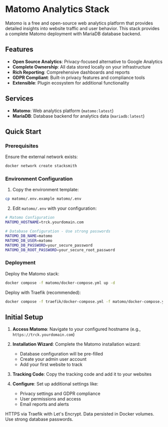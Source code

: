 # Matomo Analytics Stack

Matomo is a free and open-source web analytics platform that provides detailed insights into website traffic and user behavior. This stack provides a complete Matomo deployment with MariaDB database backend.

## Features

- **Open Source Analytics**: Privacy-focused alternative to Google Analytics
- **Complete Ownership**: All data stored locally on your infrastructure
- **Rich Reporting**: Comprehensive dashboards and reports
- **GDPR Compliant**: Built-in privacy features and compliance tools
- **Extensible**: Plugin ecosystem for additional functionality

## Services

- **Matomo**: Web analytics platform (`matomo:latest`)
- **MariaDB**: Database backend for analytics data (`mariadb:latest`)

## Quick Start

### Prerequisites

Ensure the external network exists:
```bash
docker network create stacksmith
```

### Environment Configuration

1. Copy the environment template:
```bash
cp matomo/.env.example matomo/.env
```

2. Edit `matomo/.env` with your configuration:
```bash
# Matomo Configuration
MATOMO_HOSTNAME=trck.yourdomain.com

# Database Configuration - Use strong passwords
MATOMO_DB_NAME=matomo
MATOMO_DB_USER=matomo
MATOMO_DB_PASSWORD=your_secure_password
MATOMO_DB_ROOT_PASSWORD=your_secure_root_password
```

### Deployment

Deploy the Matomo stack:
```bash
docker compose -f matomo/docker-compose.yml up -d
```

Deploy with Traefik (recommended):
```bash
docker compose -f traefik/docker-compose.yml -f matomo/docker-compose.yml up -d
```

## Initial Setup

1. **Access Matomo**: Navigate to your configured hostname (e.g., `https://trck.yourdomain.com`)

2. **Installation Wizard**: Complete the Matomo installation wizard:
   - Database configuration will be pre-filled
   - Create your admin user account
   - Add your first website to track

3. **Tracking Code**: Copy the tracking code and add it to your websites

4. **Configure**: Set up additional settings like:
   - Privacy settings and GDPR compliance
   - User permissions and access
   - Email reports and alerts

HTTPS via Traefik with Let's Encrypt. Data persisted in Docker volumes. Use strong database passwords.

